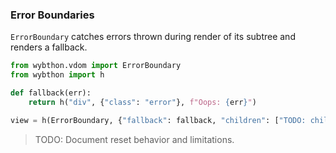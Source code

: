 ### Error Boundaries

`ErrorBoundary` catches errors thrown during render of its subtree and renders a fallback.

```python
from wybthon.vdom import ErrorBoundary
from wybthon import h

def fallback(err):
    return h("div", {"class": "error"}, f"Oops: {err}")

view = h(ErrorBoundary, {"fallback": fallback, "children": ["TODO: child"]})
```

> TODO: Document reset behavior and limitations.
